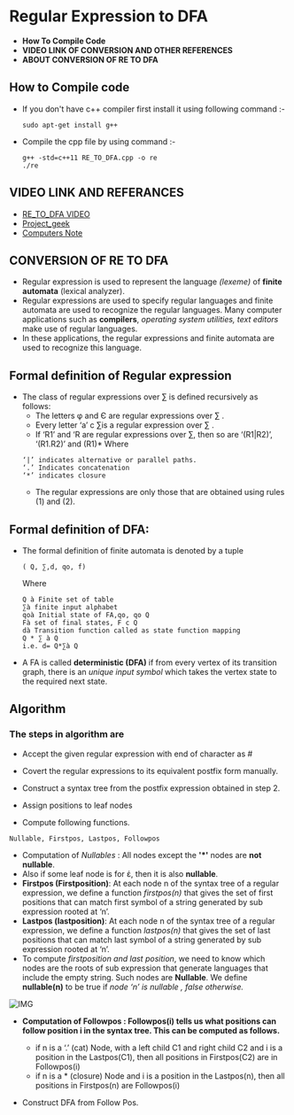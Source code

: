# Regular Expression to DFA

+ __How To Compile Code__ 
+  __VIDEO LINK OF CONVERSION AND OTHER REFERENCES__
+  __ABOUT CONVERSION OF RE TO DFA__

## How to Compile code
+ If you don't have c++ compiler first install it using following command :- 
	```
	sudo apt-get install g++
	```
+ Compile the cpp file by using command :- 
	```
	g++ -std=c++11 RE_TO_DFA.cpp -o re
	./re
	```
## VIDEO LINK AND REFERANCES

+ [RE_TO_DFA VIDEO](https://www.youtube.com/watch?v=uPnpkWwO9hE)
+ [Project_geek](http://projectsgeek.com/2011/06/regular-expression-to-dfa.html)
+ [Computers Note](http://ecomputernotes.com/compiler-design/convert-regular-expression-to-dfa)

## CONVERSION OF RE TO DFA 
+ Regular expression is used to represent the language *(lexeme)* of __finite automata__ (lexical analyzer).
+ Regular expressions are used to specify regular languages and finite automata are used to recognize the regular languages.     Many computer applications such as __compilers__, *operating system utilities, text editors* make use of regular languages. 
+ In these applications, the regular expressions and finite automata are used to recognize this language.

## Formal definition of Regular expression

+ The class of regular expressions over ∑ is defined recursively as follows:
  +  The letters φ and Є are regular expressions over ∑ .
  +  Every letter ‘a’ c ∑is a regular expression over ∑ .
  +  If ‘R1’ and ‘R are regular expressions over ∑, then so are ‘(R1|R2)’, ‘(R1.R2)’ and (R1)*
  Where
  ```
  ‘|’ indicates alternative or parallel paths.
  ‘.’ Indicates concatenation
  ‘*’ indicates closure
  ```
  +  The regular expressions are only those that are obtained using rules (1) and (2).

## Formal definition of DFA:

+ The formal definition of finite automata is denoted by a tuple
  ```
  ( Q, ∑,d, qo, f)
  ``` 
  Where
  
  ```
  Q à Finite set of table
  ∑à finite input alphabet
  qoà Initial state of FA,qo, qo Q
  Fà set of final states, F c Q
  dà Transition function called as state function mapping
  Q * ∑ à Q
  i.e. d= Q*∑à Q
  ```
+ A FA is called **deterministic (DFA)** if from every vertex of its transition graph, there is an _unique input symbol_ which takes the vertex state to the required next state.

## Algorithm

### The steps in algorithm are
+ Accept the given regular expression with end of character as #

+ Covert the regular expressions to its equivalent postfix form manually. 

+ Construct a syntax tree from the postfix expression obtained in step 2.

+ Assign positions to leaf nodes

+ Compute following functions.

```
Nullable, Firstpos, Lastpos, Followpos
```

+ Computation of _Nullables_ : All nodes except the __'*'__ nodes are __not nullable__.
+ Also if some leaf node is for έ, then it is also __nullable__.
+ __Firstpos (Firstposition)__: At each node n of the syntax tree of a regular expression, we define a function _firstpos(n)_ that gives the set of first positions that can match first symbol of a string generated by sub expression rooted at ‘n’.
+ __Lastpos (lastposition)__: At each node n of the syntax tree of a regular expression, we define a function _lastpos(n)_ that gives the set of last positions that can match last symbol of a string generated by sub expression rooted at ‘n’.
+ To compute *firstposition and last position*, we need to know which nodes are the roots of sub expression that generate languages that include the empty string. Such nodes are __Nullable__. We define __nullable(n)__ to be true if *node ‘n’ is nullable , false otherwise.*

![IMG](https://github.com/ckshitij/RE_TO_DFA/blob/master/retodfa.png)

+ __Computation of Followpos : Followpos(i) tells us what positions can follow position i
 in the syntax tree. This can be computed as follows.__
  + if n is a ‘.’ (cat) Node, with a left child C1 and right child C2 and i is a position in the Lastpos(C1), 
    then all positions in Firstpos(C2) are in Followpos(i)
  + if n is a * (closure) Node and i is a position in the Lastpos(n), 
    then all positions in Firstpos(n) are Followpos(i)
    
+ Construct DFA from Follow Pos.

